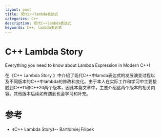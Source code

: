 ```yaml
---
layout: post
title: 现代C++lambda表达式
categories: C++
description: 现代C++lambda表达式
keywords: C++, lambda表达式
---
```


# C++ Lambda Story  

Everything you need to know about Lambda Expression in Modern C++!  

在《C++ Lambda Story 》中介绍了现代C++中lamda表达式的发展演变过程以及不同版本的C++中lambda的修改和变化。由于本人在实际工作和学习中主要接触到C++11和C++20两个版本，因此本篇文章中，主要介绍这两个版本的相关内容。其他版本后续如有遇到也会学习和补充。





# 参考

- 《C++ Lambda Story》-- Bartłomiej Filipek  